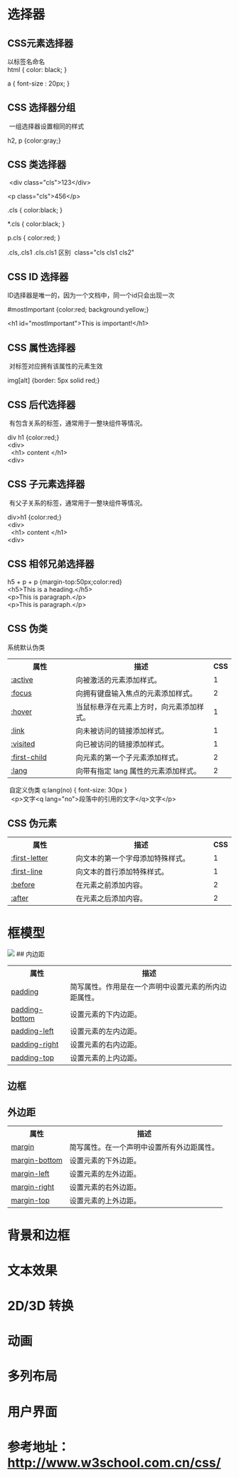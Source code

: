 
# 选择器
## CSS元素选择器  
以标签名命名  
 html { color: black; }  
 
 a { font-size : 20px; }  

## CSS 选择器分组  
  一组选择器设置相同的样式  
  
  h2, p {color:gray;}

## CSS 类选择器  
  &lt;div class="cls"&gt;123&lt;/div&gt;  
  
  &lt;p class="cls"&gt;456&lt;/p&gt;  
  
  .cls { color:black; }  
  
  *.cls { color:black; }  
  
  p.cls { color:red; }
  
  .cls,.cls1
  .cls.cls1 区别
  class="cls cls1 cls2"

## CSS ID 选择器  
  ID选择器是唯一的，因为一个文档中，同一个id只会出现一次  
  
  #mostImportant {color:red; background:yellow;}  
  
  &lt;h1 id="mostImportant"&gt;This is important!&lt;/h1&gt;
  

## CSS 属性选择器  
  对标签对应拥有该属性的元素生效  
  
  img[alt] {border: 5px solid red;}  
  

## CSS 后代选择器  
  有包含关系的标签，通常用于一整块组件等情况。  
  
  div h1 {color:red;}    
  &lt;div&gt;  
      &lt;h1&gt; content  &lt;/h1&gt;  
  &lt;div&gt;  
  

## CSS 子元素选择器
  有父子关系的标签，通常用于一整块组件等情况。  

  div>h1 {color:red;}    
  &lt;div&gt;  
      &lt;h1&gt; content  &lt;/h1&gt;  
  &lt;div&gt;  

## CSS 相邻兄弟选择器  
  h5 + p + p {margin-top:50px;color:red}  
  &lt;h5&gt;This is a heading.&lt;/h5&gt;  
  &lt;p&gt;This is paragraph.&lt;/p&gt;  
  &lt;p&gt;This is paragraph.&lt;/p&gt;  
  
## CSS 伪类  
系统默认伪类
<table class="dataintable">
  <tbody><tr>
    <th style="width:30%;">属性</th>
    <th style="width:65%;">描述</th>
    <th style="width:5%;">CSS</th>
  </tr>
  <tr>
    <td><a href="/cssref/pr_pseudo_active.asp">:active</a></td>
    <td>向被激活的元素添加样式。</td>
    <td>1</td>
  </tr>
	<tr>
    <td><a href="/cssref/pr_pseudo_focus.asp">:focus</a></td>
    <td>向拥有键盘输入焦点的元素添加样式。</td>
    <td>2</td>
  </tr>
	<tr>
    <td><a href="/cssref/pr_pseudo_hover.asp">:hover</a></td>
    <td>当鼠标悬浮在元素上方时，向元素添加样式。</td>
    <td>1</td>
  </tr>
  <tr>
    <td><a href="/cssref/pr_pseudo_link.asp">:link</a></td>
    <td>向未被访问的链接添加样式。</td>
    <td>1</td>
  </tr>
  <tr>
    <td><a href="/cssref/pr_pseudo_visited.asp">:visited</a></td>
    <td>向已被访问的链接添加样式。</td>
    <td>1</td>
  </tr>
  <tr>
    <td><a href="/cssref/pr_pseudo_first-child.asp">:first-child</a></td>
    <td>向元素的第一个子元素添加样式。</td>
    <td>2</td>
  </tr>
  <tr>
    <td><a href="/cssref/pr_pseudo_lang.asp">:lang</a></td>
    <td>向带有指定 lang 属性的元素添加样式。</td>
    <td>2</td>
  </tr>
</tbody></table>  
  
  自定义伪类
   q:lang(no) { font-size: 30px }  
   &lt;p&gt;文字&lt;q lang="no"&gt;段落中的引用的文字&lt;/q&gt;文字&lt;/p&gt;


## CSS 伪元素  
<table class="dataintable">
  <tbody><tr>
    <th style="width:30%;">属性</th>
    <th style="width:65%;">描述</th>
    <th style="width:5%;">CSS</th>
  </tr>
  <tr>
    <td><a href="/cssref/pr_pseudo_first-letter.asp">:first-letter</a></td>
    <td>向文本的第一个字母添加特殊样式。</td>
    <td>1</td>
  </tr>
  <tr>
    <td><a href="/cssref/pr_pseudo_first-line.asp">:first-line</a></td>
    <td>向文本的首行添加特殊样式。</td>
    <td>1</td>
  </tr>
  <tr>
    <td><a href="/cssref/pr_pseudo_before.asp">:before</a></td>
    <td>在元素之前添加内容。</td>
    <td>2</td>
  </tr>
  <tr>
    <td><a href="/cssref/pr_pseudo_after.asp">:after</a></td>
    <td>在元素之后添加内容。</td>
    <td>2</td>
  </tr>
</tbody></table>


# 框模型
<img src="http://www.w3school.com.cn/i/ct_boxmodel.gif"/>
## 内边距
<table class="dataintable">
  <tbody><tr>
    <th>属性</th>
    <th>描述</th>
  </tr>
  <tr>
    <td><a href="/cssref/pr_padding.asp" title="CSS padding 属性">padding</a></td>
    <td>简写属性。作用是在一个声明中设置元素的所内边距属性。</td>
  </tr>
  <tr>
    <td><a href="/cssref/pr_padding-bottom.asp" title="CSS padding-bottom 属性">padding-bottom</a></td>
    <td>设置元素的下内边距。</td>
  </tr>
  <tr>
    <td><a href="/cssref/pr_padding-left.asp" title="CSS padding-left 属性">padding-left</a></td>
    <td>设置元素的左内边距。</td>
  </tr>
  <tr>
    <td><a href="/cssref/pr_padding-right.asp" title="CSS padding-right 属性">padding-right</a></td>
    <td>设置元素的右内边距。</td>
  </tr>
  <tr>
    <td><a href="/cssref/pr_padding-top.asp" title="CSS padding-top 属性">padding-top</a></td>
    <td>设置元素的上内边距。</td>
  </tr>
</tbody></table>  

## 边框

## 外边距
<table class="dataintable">
  <tbody><tr>
    <th>属性</th>
    <th>描述</th>
  </tr>
  <tr>
    <td><a href="/cssref/pr_margin.asp" title="CSS margin 属性">margin</a></td>
    <td>简写属性。在一个声明中设置所有外边距属性。</td>
  </tr>
  <tr>
    <td><a href="/cssref/pr_margin-bottom.asp" title="CSS margin-bottom 属性">margin-bottom</a></td>
    <td>设置元素的下外边距。</td>
  </tr>
  <tr>
    <td><a href="/cssref/pr_margin-left.asp" title="CSS margin-left 属性">margin-left</a></td>
    <td>设置元素的左外边距。</td>
  </tr>
  <tr>
    <td><a href="/cssref/pr_margin-right.asp" title="CSS margin-right 属性">margin-right</a></td>
    <td>设置元素的右外边距。</td>
  </tr>
  <tr>
    <td><a href="/cssref/pr_margin-top.asp" title="CSS margin-top 属性">margin-top</a></td>
    <td>设置元素的上外边距。</td>
  </tr>
</tbody></table>

# 背景和边框


# 文本效果


# 2D/3D 转换


# 动画


# 多列布局


# 用户界面



# 参考地址：http://www.w3school.com.cn/css/
